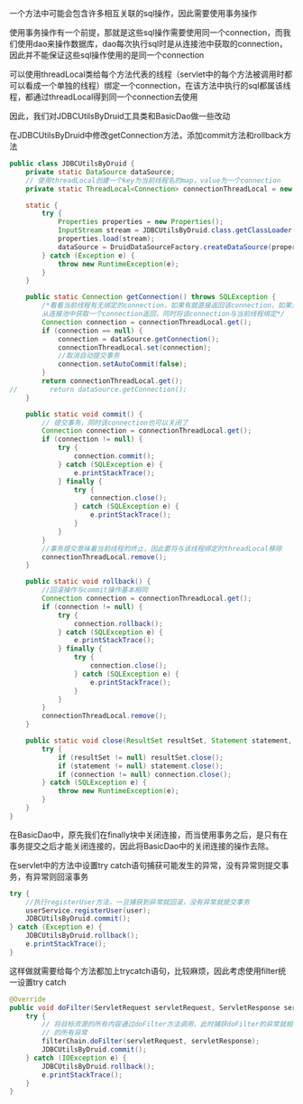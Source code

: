 一个方法中可能会包含许多相互关联的sql操作，因此需要使用事务操作

使用事务操作有一个前提，那就是这些sql操作需要使用同一个connection，而我们使用dao来操作数据库，dao每次执行sql时是从连接池中获取的connection，因此并不能保证这些sql操作使用的是同一个connection

可以使用threadLocal类给每个方法代表的线程（servlet中的每个方法被调用时都可以看成一个单独的线程）绑定一个connection，在该方法中执行的sql都属该线程，都通过threadLocal得到同一个connection去使用

因此，我们对JDBCUtilsByDruid工具类和BasicDao做一些改动





在JDBCUtilsByDruid中修改getConnection方法，添加commit方法和rollback方法

```java
public class JDBCUtilsByDruid {
    private static DataSource dataSource;
    // 使用threadLocal创建一个key为当前线程名的map，value为一个connection
    private static ThreadLocal<Connection> connectionThreadLocal = new ThreadLocal<>();

    static {
        try {
            Properties properties = new Properties();
            InputStream stream = JDBCUtilsByDruid.class.getClassLoader().getResourceAsStream("druid.properties");
            properties.load(stream);
            dataSource = DruidDataSourceFactory.createDataSource(properties);
        } catch (Exception e) {
            throw new RuntimeException(e);
        }
    }

    public static Connection getConnection() throws SQLException {
        /*看看当前线程有无绑定的connection，如果有就直接返回该connection，如果没有就
        从连接池中获取一个connection返回，同时将该connection与当前线程绑定*/
        Connection connection = connectionThreadLocal.get();
        if (connection == null) {
            connection = dataSource.getConnection();
            connectionThreadLocal.set(connection);
            //取消自动提交事务
            connection.setAutoCommit(false);
        }
        return connectionThreadLocal.get();
//        return dataSource.getConnection();
    }

    public static void commit() {
        // 提交事务，同时该connection也可以关闭了
        Connection connection = connectionThreadLocal.get();
        if (connection != null) {
            try {
                connection.commit();
            } catch (SQLException e) {
                e.printStackTrace();
            } finally {
                try {
                    connection.close();
                } catch (SQLException e) {
                    e.printStackTrace();
                }
            }
        }
        //事务提交意味着当前线程的终止，因此要将与该线程绑定的threadLocal移除
        connectionThreadLocal.remove();
    }

    public static void rollback() {
        //回滚操作与commit操作基本相同
        Connection connection = connectionThreadLocal.get();
        if (connection != null) {
            try {
                connection.rollback();
            } catch (SQLException e) {
                e.printStackTrace();
            } finally {
                try {
                    connection.close();
                } catch (SQLException e) {
                    e.printStackTrace();
                }
            }
        }
        connectionThreadLocal.remove();
    }

    public static void close(ResultSet resultSet, Statement statement, Connection connection) {
        try {
            if (resultSet != null) resultSet.close();
            if (statement != null) statement.close();
            if (connection != null) connection.close();
        } catch (SQLException e) {
            throw new RuntimeException(e);
        }
    }
}
```





在BasicDao中，原先我们在finally块中关闭连接，而当使用事务之后，是只有在事务提交之后才能关闭连接的，因此将BasicDao中的关闭连接的操作去除。



在servlet中的方法中设置try catch语句捕获可能发生的异常，没有异常则提交事务，有异常则回滚事务

```java
try {
    //执行registerUser方法，一旦捕获到异常就回滚，没有异常就提交事务
    userService.registerUser(user);
    JDBCUtilsByDruid.commit();
} catch (Exception e) {
    JDBCUtilsByDruid.rollback();
    e.printStackTrace();
}
```



这样做就需要给每个方法都加上trycatch语句，比较麻烦，因此考虑使用filter统一设置try catch

```java
@Override
public void doFilter(ServletRequest servletRequest, ServletResponse servletResponse, FilterChain filterChain) throws IOException, ServletException {
    try {
        // 将目标资源的所有内容通过doFilter方法调用，此时捕获doFilter的异常就相当于捕获目标页面
        // 的所有异常
        filterChain.doFilter(servletRequest, servletResponse);
        JDBCUtilsByDruid.commit();
    } catch (IOException e) {
        JDBCUtilsByDruid.rollback();
        e.printStackTrace();
    }
}
```

